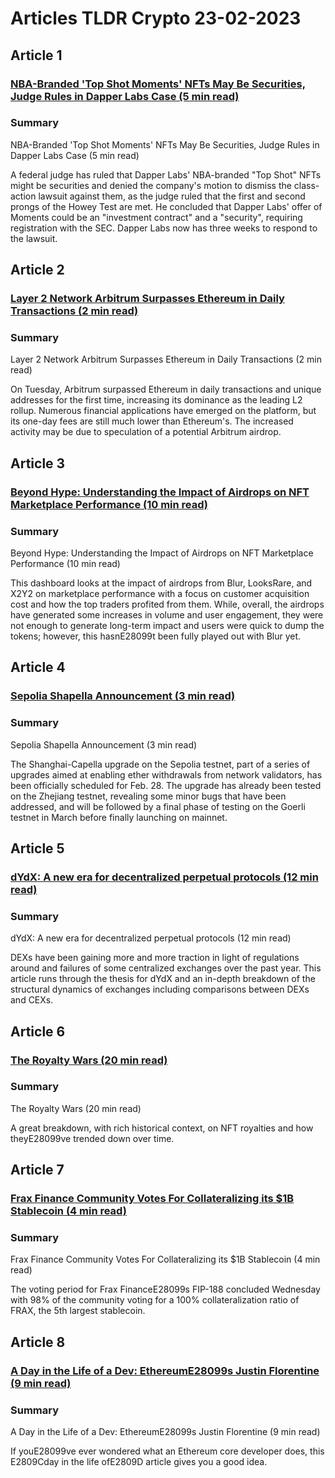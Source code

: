 # Articles TLDR Crypto 23-02-2023

## Article 1
### [NBA-Branded 'Top Shot Moments' NFTs May Be Securities, Judge Rules in Dapper Labs Case (5 min read)](https://tldr.tech)
### Summary 
 NBA-Branded 'Top Shot Moments' NFTs May Be Securities, Judge Rules in Dapper Labs Case (5 min read)

A federal judge has ruled that Dapper Labs' NBA-branded "Top Shot" NFTs might be securities and denied the company's motion to dismiss the class-action lawsuit against them, as the judge ruled that the first and second prongs of the Howey Test are met. He concluded that Dapper Labs' offer of Moments could be an "investment contract" and a "security", requiring registration with the SEC. Dapper Labs now has three weeks to respond to the lawsuit.

## Article 2
### [Layer 2 Network Arbitrum Surpasses Ethereum in Daily Transactions (2 min read)](https://tldr.tech)
### Summary 
 Layer 2 Network Arbitrum Surpasses Ethereum in Daily Transactions (2 min read)</span>

On Tuesday, Arbitrum surpassed Ethereum in daily transactions and unique addresses for the first time, increasing its dominance as the leading L2 rollup. Numerous financial applications have emerged on the platform, but its one-day fees are still much lower than Ethereum's. The increased activity may be due to speculation of a potential Arbitrum airdrop.

## Article 3
### [Beyond Hype: Understanding the Impact of Airdrops on NFT Marketplace Performance (10 min read)](https://tldr.tech)
### Summary 
 Beyond Hype: Understanding the Impact of Airdrops on NFT Marketplace Performance (10 min read)

This dashboard looks at the impact of airdrops from Blur, LooksRare, and X2Y2 on marketplace performance with a focus on customer acquisition cost and how the top traders profited from them. While, overall, the airdrops have generated some increases in volume and user engagement, they were not enough to generate long-term impact and users were quick to dump the tokens; however, this hasnE28099t been fully played out with Blur yet.

## Article 4
### [Sepolia Shapella Announcement (3 min read)](https://tldr.tech)
### Summary 
 Sepolia Shapella Announcement (3 min read)

The Shanghai-Capella upgrade on the Sepolia testnet, part of a series of upgrades aimed at enabling ether withdrawals from network validators, has been officially scheduled for Feb. 28. The upgrade has already been tested on the Zhejiang testnet, revealing some minor bugs that have been addressed, and will be followed by a final phase of testing on the Goerli testnet in March before finally launching on mainnet.

## Article 5
### [dYdX: A new era for decentralized perpetual protocols (12 min read)](https://tldr.tech)
### Summary 
 dYdX: A new era for decentralized perpetual protocols (12 min read)

DEXs have been gaining more and more traction in light of regulations around and failures of some centralized exchanges over the past year. This article runs through the thesis for dYdX and an in-depth breakdown of the structural dynamics of exchanges including comparisons between DEXs and CEXs.

## Article 6
### [The Royalty Wars (20 min read)](https://tldr.tech)
### Summary 
 The Royalty Wars (20 min read)

A great breakdown, with rich historical context, on NFT royalties and how theyE28099ve trended down over time.

## Article 7
### [Frax Finance Community Votes For Collateralizing its $1B Stablecoin (4 min read)](https://tldr.tech)
### Summary 
 Frax Finance Community Votes For Collateralizing its $1B Stablecoin (4 min read)</span>

The voting period for Frax FinanceE28099s FIP-188 concluded Wednesday with 98% of the community voting for a 100% collateralization ratio of FRAX, the 5th largest stablecoin.

## Article 8
### [A Day in the Life of a Dev: EthereumE28099s Justin Florentine (9 min read)](https://tldr.tech)
### Summary 
 A Day in the Life of a Dev: EthereumE28099s Justin Florentine (9 min read)

If youE28099ve ever wondered what an Ethereum core developer does, this E2809Cday in the life ofE2809D article gives you a good idea.

